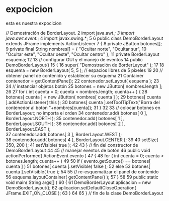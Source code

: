 expocicion
==========

esta es nuestra expocicion


// Demostración de BorderLayout.
2 import java.awt.*;
3 import java.awt.event.*;
4 import javax.swing.*;
5 
6 public class DemoBorderLayout extends JFrame implements ActionListener
7 {
8    private JButton botones[];
9    private final String nombres[] = { "Ocultar norte", "Ocultar sur", 
10       "Ocultar este", "Ocultar oeste", "Ocultar centro" };
11    private BorderLayout esquema;
12 
13    // configurar GUI y el manejo de eventos
14    public DemoBorderLayout()
15    {
16       super( "Demostración de BorderLayout" );
17 
18       esquema = new BorderLayout( 5, 5 ); // espacios libres de 5 píxeles
19 
20       // obtener panel de contenido y establecer su esquema
21       Container contenedor = getContentPane();
22       contenedor.setLayout( esquema );
23 
24       // instanciar objetos botón
25       botones = new JButton[ nombres.length ];
26 
27       for ( int cuenta = 0; cuenta < nombres.length; cuenta++ ) {
28          botones[ cuenta ] = new JButton( nombres[ cuenta ] );
29          botones[ cuenta ].addActionListener( this );
30          botones[ cuenta ].setToolTipText("Borra del contenedor al boton "+nombres[cuenta]);
31       }
32 
33       // colocar botones en BorderLayout; no importa el orden
34       contenedor.add( botones[ 0 ], BorderLayout.NORTH ); 
35       contenedor.add( botones[ 1 ], BorderLayout.SOUTH ); 
36       contenedor.add( botones[ 2 ], BorderLayout.EAST );  
37       contenedor.add( botones[ 3 ], BorderLayout.WEST );  
38       contenedor.add( botones[ 4 ], BorderLayout.CENTER ); 
39 
40       setSize( 350, 200 );
41       setVisible( true );
42 
43    } // fin del constructor de DemoBorderLayout
44 
45    // manejar eventos de botón
46    public void actionPerformed( ActionEvent evento )
47    {
48       for ( int cuenta = 0; cuenta < botones.length; cuenta++ )
49 
50          if ( evento.getSource() == botones[ cuenta ] )
51             botones[ cuenta ].setVisible( false );
52          else
53             botones[ cuenta ].setVisible( true );
54 
55       // re-esquematizar el panel de contenido
56       esquema.layoutContainer( getContentPane() );
57    }
58 
59    public static void main( String args[] )
60    { 
61       DemoBorderLayout aplicacion = new DemoBorderLayout();
62       aplicacion.setDefaultCloseOperation( JFrame.EXIT_ON_CLOSE );
63    }
64 
65 } // fin de la clase DemoBorderLayout
